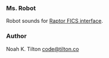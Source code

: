 

### Ms. Robot

Robot sounds for [Raptor FICS interface](http://www.github.com/Raptor-Fics-Interface/raptor).


### Author

Noah K. Tilton <code@tilton.co>

